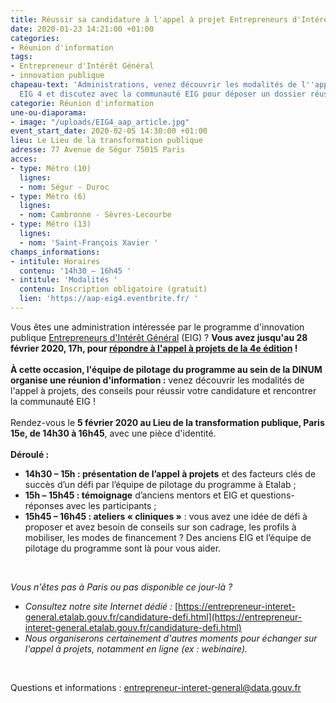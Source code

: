 ```yaml
---
title: Réussir sa candidature à l'appel à projet Entrepreneurs d'Intérêt Général 4
date: 2020-01-23 14:21:00 +01:00
categories:
- Réunion d'information
tags:
- Entrepreneur d'Intérêt Général
- innovation publique
chapeau-text: 'Administrations, venez découvrir les modalités de l''appel à projets
  EIG 4 et discutez avec la communauté EIG pour déposer un dossier réussi. '
categorie: Réunion d'information
une-ou-diaporama:
- image: "/uploads/EIG4_aap_article.jpg"
event_start_date: 2020-02-05 14:30:00 +01:00
lieu: Le Lieu de la transformation publique
adresse: 77 Avenue de Ségur 75015 Paris
acces:
- type: Métro (10)
  lignes:
  - nom: Ségur - Duroc
- type: Métro (6)
  lignes:
  - nom: Cambronne - Sèvres-Lecourbe
- type: Métro (13)
  lignes:
  - nom: 'Saint-François Xavier '
champs_informations:
- intitule: Horaires
  contenu: '14h30 – 16h45 '
- intitule: 'Modalités '
  contenu: Inscription obligatoire (gratuit)
  lien: 'https://aap-eig4.eventbrite.fr/ '
---
```


Vous êtes une administration intéressée par le programme d'innovation publique [Entrepreneurs d'Intérêt Général](https://entrepreneur-interet-general.etalab.gouv.fr/) (EIG) ? **Vous avez jusqu'au 28 février 2020, 17h, pour [répondre à l'appel à projets de la 4e édition](https://www.etalab.gouv.fr/appel-a-projets-administrations-proposez-vos-defis-aux-futurs-entrepreneurs-dinteret-general-de-la-promotion-4) !** 
<br>
<br>
**À cette occasion, l'équipe de pilotage du programme au sein de la DINUM organise une réunion d'information :** venez découvrir les modalités de l'appel à projets, des conseils pour réussir votre candidature et rencontrer la communauté EIG !<br>
<br>
Rendez-vous le **5 février 2020 au Lieu de la transformation publique, Paris 15e, de 14h30 à 16h45**, avec une pièce d'identité.
<br>
<br>
**Déroulé :**
<br>
* **14h30 – 15h : présentation de l’appel à projets** et des facteurs clés de succès d’un défi par l’équipe de pilotage du programme à Etalab ;
* **15h – 15h45 : témoignage** d’anciens mentors et EIG et questions-réponses avec les participants ;
* **15h45 – 16h45 : ateliers « cliniques »** : vous avez une idée de défi à proposer et avez besoin de conseils sur son cadrage, les profils à mobiliser, les modes de financement ? Des anciens EIG et l’équipe de pilotage du programme sont là pour vous aider.
<br>

*Vous n'êtes pas à Paris ou pas disponible ce jour-là ?* 

* *Consultez notre site Internet dédié :* [https://entrepreneur-interet-general.etalab.gouv.fr/candidature-defi.html](https://entrepreneur-interet-general.etalab.gouv.fr/candidature-defi.html)
* *Nous organiserons certainement d'autres moments pour échanger sur l'appel à projets, notamment en ligne (ex : webinaire).*
<br>

Questions et informations : [entrepreneur-interet-general@data.gouv.fr](mailto:entrepreneur-interet-general@data.gouv.fr)